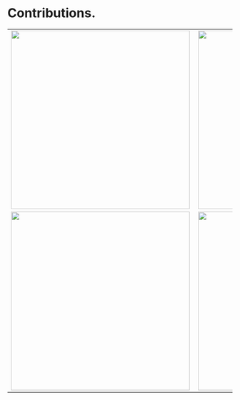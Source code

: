 # Contributions.
<center>
<table>
  <tr>
      <td><img width="400px" align="left" src="https://github-readme-stats.vercel.app/api/top-langs/?username=juliherms&hide=html&layout=compact&theme=cobalt" /></td>
      <td><img width="400px" align="left" src="https://github-readme-stats.vercel.app/api?username=juliherms&theme=cobalt" /></td>
  </tr>  
    <tr>
      <td><img width="400px" align="left" src="https://github-readme-stats.vercel.app/api/pin/?username=juliherms&repo=SpringBootKafka&theme=cobalt" /></td>
      <td><img width="400px" align="left" src="https://github-readme-stats.vercel.app/api/pin/?username=juliherms&repo=e-cinema-microservices&theme=cobalt" /></td>
  </tr>  
</table>
</center>
